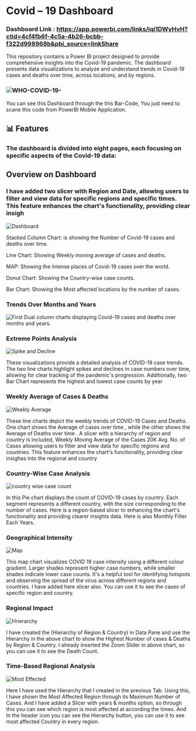 
# Covid – 19 Dashboard 


### Dashboard Link : https://app.powerbi.com/links/iqi1DWyHvH?ctid=4cf4fb6f-4c5a-4b26-bcbb-f322d998968b&pbi_source=linkShare


This repository contains a Power BI project designed to provide comprehensive insights into the Covid-19 pandemic. The dashboard presents data visualizations to analyze and understand trends in Covid-19 cases and deaths over time, across locations, and by regions.

### ![WHO-COVID-19-](https://github.com/user-attachments/assets/4ba64b60-d65c-44c9-97e9-4fcf510666c7)

You can see this Dashboard through the this Bar-Code, You just need to scane this code from PowerBI Mobile Application. 


## 📊 Features
### The dashboard is divided into eight pages, each focusing on specific aspects of the Covid-19 data:

## Overview on Dashboard
### I have added two slicer with Region and Date, allowing users to filter and view data for specific regions and specific times. This feature enhances the chart's functionality, providing clear insigh 

![Dashboard](https://github.com/user-attachments/assets/e634e337-7959-40dc-970b-53f29a6bfbeb)

Stacked Column Chart: is showing the Number of Covid-19 cases and deaths over time.

Line Chart: Showing Weekly moving average of cases and deaths.

MAP: Showing the Intense places of Covid-19 cases over the world.

Donut Chart: Showing the Country-wise case counts.

Bar Chart: Showing the Most affected locations by the number of cases.

### Trends Over Months and Years
![First](https://github.com/user-attachments/assets/156b5bc7-75cd-487a-a70b-cddb6afbbedd)
Dual column charts displaying Covid-19 cases and deaths over months and years.

### Extreme Points Analysis
![Spike and Decline](https://github.com/user-attachments/assets/6981f6b5-529b-426b-877e-17bb752c1fc6)

These visualizations provide a detailed analysis of COVID-19 case trends. The two line charts highlight spikes and declines in case numbers over time, allowing for clear tracking of the pandemic's progression. Additionally, two Bar Chart represents the highest and lowest case counts by year

### Weekly Average of Cases & Deaths
![Weekly Average](https://github.com/user-attachments/assets/30845117-3005-4f5f-a258-bb197c077e6c)

These line charts depict the weekly trends of COVID-19 Cases and Deaths. One chart shows the Average of cases over time , while the other shows the Average of Deaths over time . A slicer with a hierarchy of region and country is included, Weekly Moving Average of the Cases 20K Avg. No. of Cases allowing users to filter and view data for specific regions and countries. This feature enhances the chart's functionality, providing clear insighas into the regional and country

### Country-Wise Case Analysis
![country wise case count](https://github.com/user-attachments/assets/fed8140e-d68a-43ba-b0c3-9fb73faaca7b)

In this Pie chart displays the count of COVID-19 cases by country. Each segment represents a different country, with the size corresponding to the number of cases. Here is a region-based slicer to enhancing the chart's functionality and providing clearer insights data. Here is also Monthly Filter Each Years.

### Geographical Intensity
![Map](https://github.com/user-attachments/assets/404d5938-0526-4570-aad7-71644684fe6e)

This map chart visualizes COVID 19 case intensity using a different colour gradient. Larger shades represent higher case numbers, while smaller shades indicate lower case counts. It's a helpful tool for identifying hotspots and observing the spread of the virus across different regions and countries. I have added here slicer also. You can use it to see the cases of specific region and country.

### Regional Impact
![Hrierarchy](https://github.com/user-attachments/assets/9985af59-70e3-4cc9-835c-88aa8cb9cd3d)

I have created the (Hierarchy of Region & Country) in Data Pane and use the Hierarchy in the above chart to show the Highest Number of cases & Deaths by Region & Country. I already inserted the Zoom Slider in above chart, so you can use it to see the Death Count.

### Time-Based Regional Analysis
![Most Effected](https://github.com/user-attachments/assets/a8f81546-3d1d-472f-a657-f2efd2a7ae45)

Here I have used the Hierarchy that I created in the previous Tab. Using this, I have shown the Most Affected Region through its Maximum Number of Cases. And I have added a Slicer with years & months option, so through this you can see which region is most affected at according the times. And In the header icon you can see the Hierarchy button, you can use it to see most affected Country in every region.
